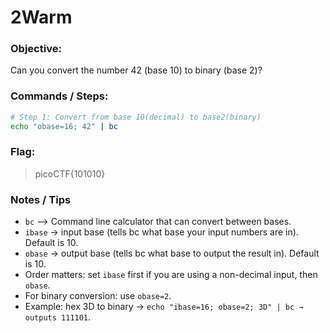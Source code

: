 # 2Warm

### Objective:

Can you convert the number 42 (base 10) to binary (base 2)?

### Commands / Steps:

```bash
# Step 1: Convert from base 10(decimal) to base2(binary)
echo "obase=16; 42" | bc
```

### Flag:

> picoCTF{101010}

### Notes / Tips

- `bc` --> Command line calculator that can convert between bases.
- `ibase` → input base (tells bc what base your input numbers are in). Default is 10.
- `obase` → output base (tells bc what base to output the result in). Default is 10.
- Order matters: set `ibase` first if you are using a non-decimal input, then `obase`.
- For binary conversion: use `obase=2`.
- Example: hex 3D to binary → `echo "ibase=16; obase=2; 3D" | bc → outputs 111101`.


